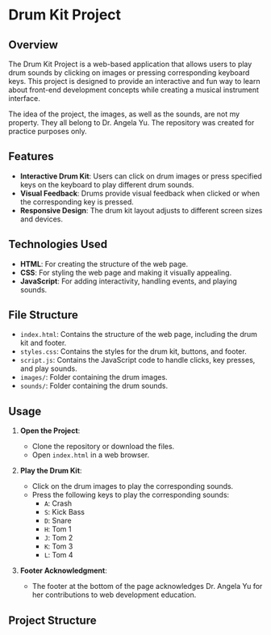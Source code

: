 # Drum Kit Project

## Overview

The Drum Kit Project is a web-based application that allows users to play drum sounds by clicking on images or pressing corresponding keyboard keys. This project is designed to provide an interactive and fun way to learn about front-end development concepts while creating a musical instrument interface.

The idea of the project, the images, as well as the sounds, are not my property. They all belong to Dr. Angela Yu. The repository was created for practice purposes only.

## Features

- **Interactive Drum Kit**: Users can click on drum images or press specified keys on the keyboard to play different drum sounds.
- **Visual Feedback**: Drums provide visual feedback when clicked or when the corresponding key is pressed.
- **Responsive Design**: The drum kit layout adjusts to different screen sizes and devices.

## Technologies Used

- **HTML**: For creating the structure of the web page.
- **CSS**: For styling the web page and making it visually appealing.
- **JavaScript**: For adding interactivity, handling events, and playing sounds.

## File Structure

- `index.html`: Contains the structure of the web page, including the drum kit and footer.
- `styles.css`: Contains the styles for the drum kit, buttons, and footer.
- `script.js`: Contains the JavaScript code to handle clicks, key presses, and play sounds.
- `images/`: Folder containing the drum images.
- `sounds/`: Folder containing the drum sounds.

## Usage

1. **Open the Project**:
   - Clone the repository or download the files.
   - Open `index.html` in a web browser.

2. **Play the Drum Kit**:
   - Click on the drum images to play the corresponding sounds.
   - Press the following keys to play the corresponding sounds:
     - `A`: Crash
     - `S`: Kick Bass
     - `D`: Snare
     - `H`: Tom 1
     - `J`: Tom 2
     - `K`: Tom 3
     - `L`: Tom 4

3. **Footer Acknowledgment**:
   - The footer at the bottom of the page acknowledges Dr. Angela Yu for her contributions to web development education.

## Project Structure

